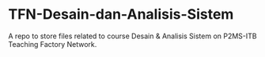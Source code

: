 # TFN-Desain-dan-Analisis-Sistem
A repo to store files related to course Desain &amp; Analisis Sistem on P2MS-ITB Teaching Factory Network.

